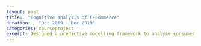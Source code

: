 ```yaml
---
layout: post
title:  "Cognitive analysis of E-Commerce"
duration:   "Oct 2019 - Dec 2019"
categories: courseproject
excerpt: Designed a predictive modelling framework to analyse consumer choices towards e-commerce products by processing EEG signals from participants, as part of the course Introduction to Cognitive Neuroscience (BITS F315). <a href="/pdfs/cogneuro.pdf"> report</a>
---
```

